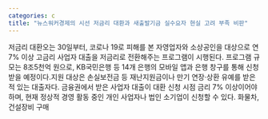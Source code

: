 ```yaml
---
categories: c
title: "뉴스워커경제의 시선 저금리 대환과 새출발기금 실수요자 현실 고려 부족 비판"
---
```

저금리 대환오는 30일부터, 코로나 19로 피해를 본 자영업자와 소상공인을 대상으로 연 7% 이상 고금리 사업자 대출을 저금리로 전환해주는 프로그램이 시행된다. 프로그램 규모는 8조5천억 원으로, KB국민은행 등 14개 은행의 모바일 앱과 은행 창구를 통해 신청받을 예정이다.지원 대상은 손실보전금 등 재난지원금이나 만기 연장·상환 유예를 받은 적 있는 대출자다. 금융권에서 받은 사업자 대출이 대환 신청 시점 금리 7% 이상이어야 하며, 현재 정상적 경영 활동 중인 개인 사업자나 법인 소기업이 신청할 수 있다. 화물차, 건설장비 구매